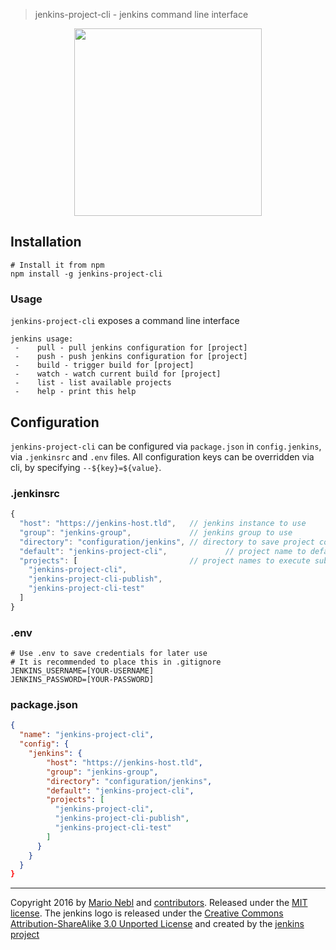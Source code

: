 > jenkins-project-cli - jenkins command line interface

<p align="center">
  <img src="https://cdn.rawgit.com/marionebl/jenkins-project-cli/master/jenkins-project-cli.svg" width="300" />
</p>

## Installation
```shell
# Install it from npm
npm install -g jenkins-project-cli
```

### Usage
`jenkins-project-cli` exposes a command line interface
```shell
jenkins usage:
 -    pull - pull jenkins configuration for [project]
 -    push - push jenkins configuration for [project]
 -    build - trigger build for [project]
 -    watch - watch current build for [project]
 -    list - list available projects
 -    help - print this help
```

## Configuration
`jenkins-project-cli` can be configured via `package.json` in `config.jenkins`, via `.jenkinsrc` and `.env` files. All configuration keys can be overridden via cli, by specifying `--${key}=${value}`.

### .jenkinsrc
```js
{
  "host": "https://jenkins-host.tld",   // jenkins instance to use
  "group": "jenkins-group",             // jenkins group to use
  "directory": "configuration/jenkins", // directory to save project config.xmls to
  "default": "jenkins-project-cli",             // project name to default to
  "projects": [                         // project names to execute subcommands for
    "jenkins-project-cli",
    "jenkins-project-cli-publish",
    "jenkins-project-cli-test"
  ]
}
```

### .env
```
# Use .env to save credentials for later use
# It is recommended to place this in .gitignore
JENKINS_USERNAME=[YOUR-USERNAME]
JENKINS_PASSWORD=[YOUR-PASSWORD]
```

### package.json
```json
{
  "name": "jenkins-project-cli",
  "config": {
    "jenkins": {
        "host": "https://jenkins-host.tld",
        "group": "jenkins-group",
        "directory": "configuration/jenkins",
        "default": "jenkins-project-cli",
        "projects": [
          "jenkins-project-cli",
          "jenkins-project-cli-publish",
          "jenkins-project-cli-test"
        ]
      }
    }
  }
}
```
---
Copyright 2016 by [Mario Nebl](https://github.com/marionebl) and [contributors](./graphs/contributors). Released under the [MIT license]('./license.md'). The jenkins logo is released under the [Creative Commons Attribution-ShareAlike 3.0 Unported License](http://creativecommons.org/licenses/by-sa/3.0/) and created by the [jenkins project](https://wiki.jenkins-ci.org/display/JENKINS/Logo)
